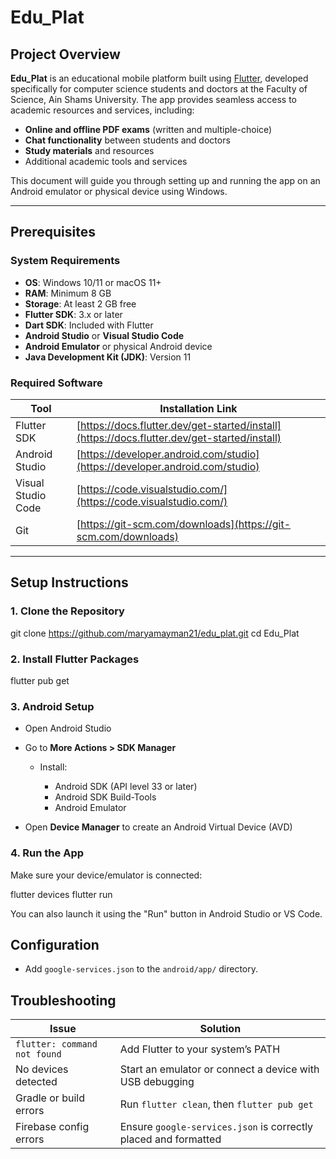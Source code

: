 
#  Edu\_Plat

##  Project Overview

**Edu\_Plat** is an educational mobile platform built using [Flutter](https://flutter.dev/), developed specifically for computer science students and doctors at the Faculty of Science, Ain Shams University. The app provides seamless access to academic resources and services, including:

*  **Online and offline PDF exams** (written and multiple-choice)
*  **Chat functionality** between students and doctors
*  **Study materials** and resources
*  Additional academic tools and services

This document will guide you through setting up and running the app on an Android emulator or physical device using Windows.

---

##  Prerequisites

###  System Requirements

* **OS**: Windows 10/11 or macOS 11+
* **RAM**: Minimum 8 GB
* **Storage**: At least 2 GB free
* **Flutter SDK**: 3.x or later
* **Dart SDK**: Included with Flutter
* **Android Studio** or **Visual Studio Code**
* **Android Emulator** or physical Android device
* **Java Development Kit (JDK)**: Version 11

###  Required Software

| Tool               | Installation Link                                                                            |
| ------------------ | -------------------------------------------------------------------------------------------- |
| Flutter SDK        | [https://docs.flutter.dev/get-started/install](https://docs.flutter.dev/get-started/install) |
| Android Studio     | [https://developer.android.com/studio](https://developer.android.com/studio)                 |
| Visual Studio Code | [https://code.visualstudio.com/](https://code.visualstudio.com/)                             |
| Git                | [https://git-scm.com/downloads](https://git-scm.com/downloads)                               |

---

##  Setup Instructions

### 1.  Clone the Repository


git clone https://github.com/maryamayman21/edu_plat.git
cd Edu_Plat


### 2.  Install Flutter Packages


flutter pub get


### 3.  Android Setup

* Open Android Studio
* Go to **More Actions > SDK Manager**

  * Install:

    * Android SDK (API level 33 or later)
    * Android SDK Build-Tools
    * Android Emulator
* Open **Device Manager** to create an Android Virtual Device (AVD)

### 4.  Run the App

Make sure your device/emulator is connected:


flutter devices
flutter run


You can also launch it using the "Run" button in Android Studio or VS Code.


##  Configuration

* Add `google-services.json` to the `android/app/` directory.

##  Troubleshooting

| Issue                        | Solution                                                                                                              |
| ---------------------------- | --------------------------------------------------------------------------------------------------------------------- |
| `flutter: command not found` | Add Flutter to your system’s PATH                                                                                     |
| No devices detected          | Start an emulator or connect a device with USB debugging                                                              |
| Gradle or build errors       | Run `flutter clean`, then `flutter pub get`                                                                           |
| Firebase config errors       | Ensure `google-services.json` is correctly placed and formatted                                                       |

